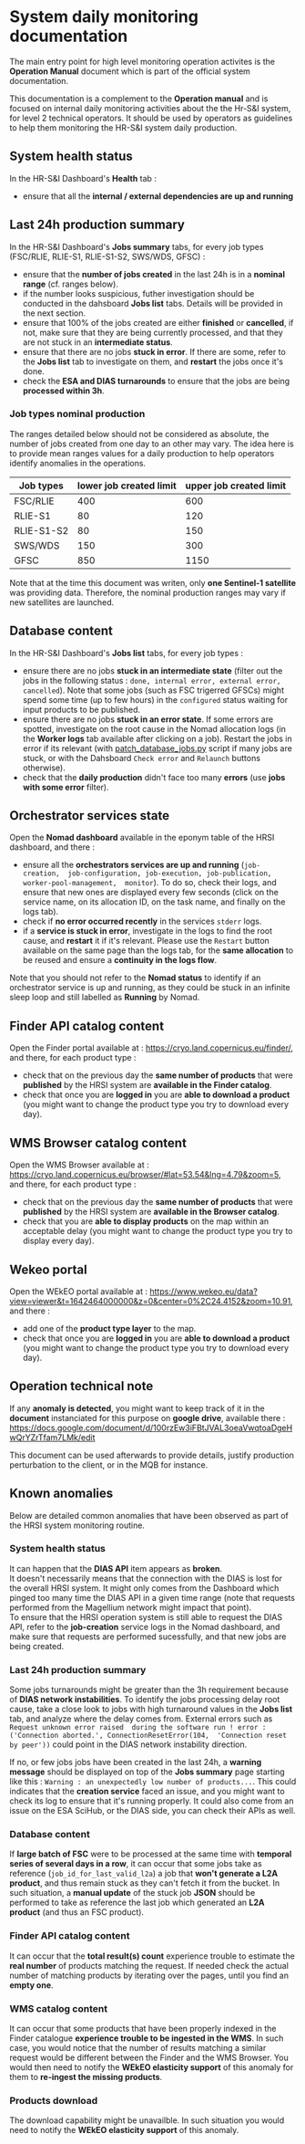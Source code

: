 # System daily monitoring documentation

The main entry point for high level monitoring operation activites is the 
**Operation Manual** document which is part of the official system documentation.

This documentation is a complement to the **Operation manual**  and is focused 
on internal daily monitoring activities about the the Hr-S&I system, for level 2 
technical operators. It should be used by operators as guidelines to help them 
monitoring the HR-S&I system daily production. 



## System health status

In the HR-S&I Dashboard's **Health** tab : 
- ensure that all the  **internal / external dependencies are up and running**


## Last 24h production summary

In the HR-S&I Dashboard's **Jobs summary** tabs, for every job types (FSC/RLIE, 
RLIE-S1, RLIE-S1-S2, SWS/WDS, GFSC) : 
- ensure that the **number of jobs created** in the last 24h is in a **nominal range** 
(cf. ranges below).
- if the number looks suspicious, futher investigation should be conducted in the 
dahsboard **Jobs list** tabs. Details will be provided in the next section.
- ensure that 100% of the jobs created are either **finished** or **cancelled**, 
if not, make sure that they are being currently processed, and that they are not 
stuck in an **intermediate status**.
- ensure that there are no jobs **stuck in error**. If there are some, refer to 
the **Jobs list** tab to investigate on them, and **restart** the jobs once it's 
done.
- check the **ESA and DIAS turnarounds** to ensure that the jobs are being 
**processed within 3h**.

### Job types nominal production 

The ranges detailed below should not be considered as absolute, the number of jobs 
created from one day to an other may vary. The idea here is to provide mean ranges 
values for a daily production to help operators identify anomalies in the operations.

| Job types | lower job created limit | upper job created limit |
|---|---|---|
| FSC/RLIE | 400 | 600 |
| RLIE-S1 | 80 | 120 |
| RLIE-S1-S2 | 80 | 150 |
| SWS/WDS | 150 | 300 |
| GFSC | 850 | 1150 |

Note that at the time this document was writen, only **one Sentinel-1 satellite** 
was providing data. Therefore, the nominal production ranges may vary if new 
satellites are launched.  


## Database content

In the HR-S&I Dashboard's **Jobs list** tabs, for every job types : 
- ensure there are no jobs **stuck in an intermediate state** (filter out the jobs 
in the following status : `done, internal error, external error, cancelled`). Note 
that some jobs (such as FSC trigerred GFSCs) might spend some time (up to few hours) 
in the `configured` status waiting for input products to be published.
- ensure there are no jobs **stuck in an error state**. If some errors are spotted, 
investigate on the root cause in the Nomad allocation logs (in the **Worker logs** 
tab available after clicking on a job). Restart the jobs in error if its relevant 
(with [patch_database_jobs.py](../common/patch_database_jobs.py) script if many 
jobs are stuck, or with the Dahsboard `Check error` and `Relaunch` buttons otherwise).
- check that the **daily production** didn't face too many **errors** (use **jobs 
with some error** filter).

## Orchestrator services state

Open the **Nomad dashboard** available in the eponym table of the HRSI dashboard, 
and there : 
- ensure all the **orchestrators services are up and running** (`job-creation, 
job-configuration, job-execution, job-publication, worker-pool-management, 
monitor`). To do so, check their logs, and ensure that new ones are displayed 
every few seconds (click on the service name, on its allocation ID, on the task 
name, and finally on the logs tab).
- check if **no error occurred recently** in the services `stderr` logs.
- if a **service is stuck in error**, investigate in the logs to find the root 
cause, and **restart** it if it's relevant. Please use the `Restart` button 
available on the same page than the logs tab, for the **same allocation** to be 
reused and ensure a **continuity in the logs flow**.

Note that you should not refer to the **Nomad status** to identify if an orchestrator 
service is up and running, as they could be stuck in an infinite sleep loop and 
still labelled as **Running** by Nomad.


## Finder API catalog content

Open the Finder portal available at : https://cryo.land.copernicus.eu/finder/, 
and there, for each product type : 
- check that on the previous day the **same number of products** that were 
**published** by the HRSI system are **available in the Finder catalog**.
- check that once you are **logged in** you are **able to download a product** 
(you might want to change the product type you try to download every day).


## WMS Browser catalog content

Open the WMS Browser available at : https://cryo.land.copernicus.eu/browser/#lat=53.54&lng=4.79&zoom=5, 
and there, for each product type : 
- check that on the previous day the **same number of products** that were 
**published** by the HRSI system are **available in the Browser catalog**.
- check that you are **able to display products** on the map within an acceptable 
delay (you might want to change the product type you try to display every day).


## Wekeo portal

Open the WEkEO portal available at : https://www.wekeo.eu/data?view=viewer&t=1642464000000&z=0&center=0%2C24.4152&zoom=10.91, 
and there : 
- add one of the **product type layer** to the map. 
- check that once you are **logged in** you are **able to download a product** 
(you might want to change the product type you try to download every day).


## Operation technical note

If any **anomaly is detected**, you might want to keep track of it in the **document** 
instanciated for this purpose on **google drive**, available there : 
https://docs.google.com/document/d/100rzEw3iFBtJVAL3oeaVwqtoaDgeHwQrYZrTfam7LMk/edit

This document can be used afterwards to provide details, justify production 
perturbation to the client, or in the MQB for instance.


## Known anomalies

Below are detailed common anomalies that have been observed as part of the HRSI 
system monitoring routine.

### System health status

It can happen that the **DIAS API** item appears as **broken**.  
It doesn't necessarily means that the connection with the DIAS is lost for the 
overall HRSI system. It might only comes from the Dashboard which pinged too many 
time the DIAS API in a given time range (note that requests performed from the 
Magellium network might impact that point).  
To ensure that the HRSI operation system is still able to request the DIAS API, 
refer to the **job-creation** service logs in the Nomad dashboard, and make sure 
that requests are performed sucessfully, and that new jobs are being created.

### Last 24h production summary

Some jobs turnarounds might be greater than the 3h requirement because of **DIAS 
network instabilities**. To identify the jobs processing delay root cause, take a 
close look to jobs with high turnaround values in the **Jobs list** tab, and analyze 
where the delay comes from. External errors such as `Request unknown error raised 
during the software run ! error : ('Connection aborted.', ConnectionResetError(104, 
'Connection reset by peer'))` could point in the DIAS network instability direction.

If no, or few jobs jobs have been created in the last 24h, a **warning message** 
should be displayed on top of the **Jobs summary** page starting like this : 
`Warning : an unexpectedly low number of products...`. This could indicates that 
the **creation service** faced an issue, and you might want to check its log to 
ensure that it's running properly. It could also come from an issue on the ESA 
SciHub, or the DIAS side, you can check their APIs as well.

### Database content

If **large batch of FSC** were to be processed at the same time with **temporal 
series of several days in a row**, it can occur that some jobs take as reference 
(`job_id_for_last_valid_l2a`) a job that **won't generate a L2A product**, and 
thus remain stuck as they can't fetch it from the bucket. In such situation, a 
**manual update** of the stuck job **JSON** should be performed to take as 
reference the last job which generated an **L2A product** (and thus an FSC product).

### Finder API catalog content

It can occur that the **total result(s) count** experience trouble to estimate 
the **real number** of products matching the request. If needed check the actual 
number of matching products by iterating over the pages, until you find an **empty 
one**. 

### WMS catalog content

It can occur that some products that have been properly indexed in the Finder 
catalogue **experience trouble to be ingested in the WMS**. In such case, you 
would notice that the number of results matching a similar request would be 
different between the Finder and the WMS Browser. You would then need to notify 
the **WEkEO elasticity support** of this anomaly for them to **re-ingest the missing 
products**. 

### Products download 

The download capability might be unavailble. In such situation you would need to 
notify the **WEkEO elasticity support** of this anomaly. 
